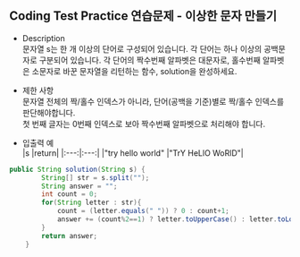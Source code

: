 ## Coding Test Practice 연습문제 - 이상한 문자 만들기


- Description <br>
문자열 s는 한 개 이상의 단어로 구성되어 있습니다. 각 단어는 하나 이상의 공백문자로 구분되어 있습니다. 각 단어의 짝수번째 알파벳은 대문자로, 홀수번째 알파벳은 소문자로 바꾼 문자열을 리턴하는 함수, solution을 완성하세요.

- 제한 사항 <br>
문자열 전체의 짝/홀수 인덱스가 아니라, 단어(공백을 기준)별로 짝/홀수 인덱스를 판단해야합니다. <br>
첫 번째 글자는 0번째 인덱스로 보아 짝수번째 알파벳으로 처리해야 합니다.

- 입출력 예<br>
|s	|return|
|:---:|:---:|
|"try hello world"	|"TrY HeLlO WoRlD"|

```java
public String solution(String s) {
        String[] str = s.split("");
        String answer = "";
        int count = 0;
        for(String letter : str){
            count = (letter.equals(" ")) ? 0 : count+1;
            answer += (count%2==1) ? letter.toUpperCase() : letter.toLowerCase();
        }
        return answer;
    }
```
